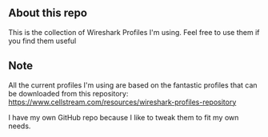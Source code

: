 ## About this repo

This is the collection of Wireshark Profiles I'm using. Feel free to use them if you find them useful

## Note

All the current profiles I'm using are based on the fantastic profiles that can be downloaded from this repository: https://www.cellstream.com/resources/wireshark-profiles-repository

I have my own GitHub repo because I like to tweak them to fit my own needs.